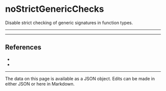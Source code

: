 <!-- Important! Do not modify comment blocks. They are necessary for the transformer to work properly -->

<!-- title -->
# noStrictGenericChecks

<!-- shortDescription -->
Disable strict checking of generic signatures in function types.

---

<!-- extendedDescription -->


---

<!-- references -->
## References
- []()
- []()
---

<!-- footer -->
The data on this page is available as a JSON object. Edits can be made in either JSON or here in Markdown.
